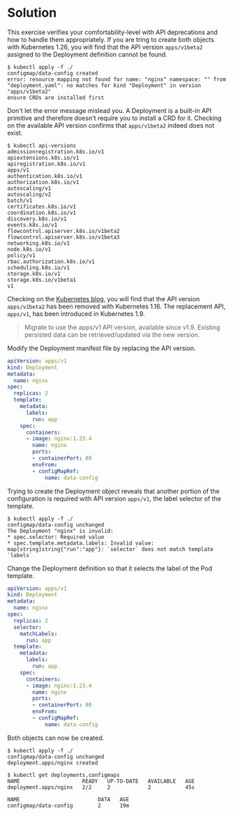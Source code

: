 # Solution

This exercise verifies your comfortability-level with API deprecations and how to handle them appropriately. If you are tring to create both objects with Kubernetes 1.26, you will find that the API version `apps/v1beta2` assigned to the Deployment definition cannot be found.

```
$ kubectl apply -f ./
configmap/data-config created
error: resource mapping not found for name: "nginx" namespace: "" from "deployment.yaml": no matches for kind "Deployment" in version "apps/v1beta2"
ensure CRDs are installed first
```

Don't let the error message mislead you. A Deployment is a built-in API primitive and therefore doesn't require you to install a CRD for it. Checking on the available API version confirms that `apps/v1beta2` indeed does not exist.

```
$ kubectl api-versions
admissionregistration.k8s.io/v1
apiextensions.k8s.io/v1
apiregistration.k8s.io/v1
apps/v1
authentication.k8s.io/v1
authorization.k8s.io/v1
autoscaling/v1
autoscaling/v2
batch/v1
certificates.k8s.io/v1
coordination.k8s.io/v1
discovery.k8s.io/v1
events.k8s.io/v1
flowcontrol.apiserver.k8s.io/v1beta2
flowcontrol.apiserver.k8s.io/v1beta3
networking.k8s.io/v1
node.k8s.io/v1
policy/v1
rbac.authorization.k8s.io/v1
scheduling.k8s.io/v1
storage.k8s.io/v1
storage.k8s.io/v1beta1
v1
```

Checking on the [Kubernetes blog](https://kubernetes.io/blog/2019/07/18/api-deprecations-in-1-16/), you will find that the API version `apps/v1beta2` has been removed with Kubernetes 1.16. The replacement API, `apps/v1`, has been introduced in Kubernetes 1.9.

> Migrate to use the apps/v1 API version, available since v1.9. Existing persisted data can be retrieved/updated via the new version.

Modify the Deployment manifest file by replacing the API version.

```yaml
apiVersion: apps/v1
kind: Deployment
metadata:
  name: nginx
spec:
  replicas: 2
  template:
    metadata:
      labels:
        run: app
    spec:
      containers:
      - image: nginx:1.23.4
        name: nginx
        ports:
        - containerPort: 80
        envFrom:
        - configMapRef:
            name: data-config
```

Trying to create the Deployment object reveals that another portion of the configuration is required with API version `apps/v1`, the label selector of the template.

```
$ kubectl apply -f ./
configmap/data-config unchanged
The Deployment "nginx" is invalid:
* spec.selector: Required value
* spec.template.metadata.labels: Invalid value: map[string]string{"run":"app"}: `selector` does not match template `labels`
```

Change the Deployment definition so that it selects the label of the Pod template.

```yaml
apiVersion: apps/v1
kind: Deployment
metadata:
  name: nginx
spec:
  replicas: 2
  selector:
    matchLabels:
      run: app
  template:
    metadata:
      labels:
        run: app
    spec:
      containers:
      - image: nginx:1.23.4
        name: nginx
        ports:
        - containerPort: 80
        envFrom:
        - configMapRef:
            name: data-config
```

Both objects can now be created.

```
$ kubectl apply -f ./
configmap/data-config unchanged
deployment.apps/nginx created

$ kubectl get deployments,configmaps
NAME                    READY   UP-TO-DATE   AVAILABLE   AGE
deployment.apps/nginx   2/2     2            2           45s

NAME                         DATA   AGE
configmap/data-config        2      19m
```
